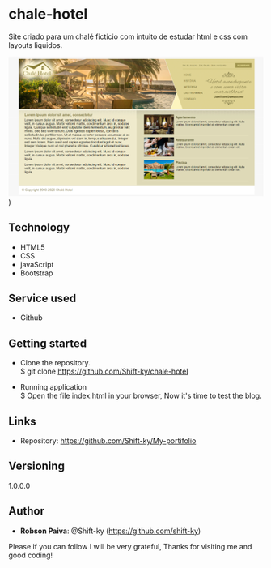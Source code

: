 # chale-hotel

 Site criado para um chalé ficticio com intuito de estudar html e css com layouts liquidos.

![image](https://github.com/Shift-ky/imagens/blob/main/chale-hotel/Captura%20de%20tela_20221121_160528.png?raw=true))

## Technology
* HTML5
* CSS
* javaScript
* Bootstrap

## Service used
* Github

## Getting started
* Clone the repository. <br>
$ git clone https://github.com/Shift-ky/chale-hotel

* Running application <br>
$  Open the file index.html in your browser, Now it's time to test the blog.

## Links

* Repository: https://github.com/Shift-ky/My-portifolio

## Versioning
1.0.0.0

## Author
* <Strong>Robson Paiva</strong>: @Shift-ky (https://github.com/shift-ky)


Please if you can follow I will be very grateful, Thanks for visiting me and good coding!
